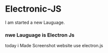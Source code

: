 # Electronic-JS

I am started a new Lauguage.


### nwe Lauguage  is Electron Js

today i Made Screenshot website use electron.js

